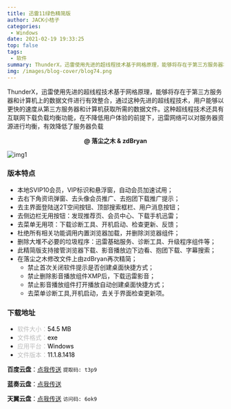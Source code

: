 ```yaml
---
title: 迅雷11绿色精简版
author: JACK小桔子
categories: 
 - Windows
date: 2021-02-19 19:33:25
top: false
tags: 
 - 软件
summary: ThunderX，迅雷使用先进的超线程技术基于网格原理，能够将存在于第三方服务器和计算机上的数据文件进行有效整合，通过这种先进的超线程技术，用户能够以更快的速度从第三方服务器和计算机获取所需的数据文件。这种超线程技术还具有互联网下载负载均衡功能，在不降低用户体验的前提下，迅雷网络可以对服务器资源进行均衡，有效降低了服务器负载
img: /images/blog-cover/blog74.png
---
```

ThunderX，迅雷使用先进的超线程技术基于网格原理，能够将存在于第三方服务器和计算机上的数据文件进行有效整合，通过这种先进的超线程技术，用户能够以更快的速度从第三方服务器和计算机获取所需的数据文件。这种超线程技术还具有互联网下载负载均衡功能，在不降低用户体验的前提下，迅雷网络可以对服务器资源进行均衡，有效降低了服务器负载

**<center>@ 落尘之木 & zdBryan</center>**

![img1](/images/blog/blog74/img1.png "© JACK小桔子")

### 版本特点
* 本地SVIP10会员，VIP标识和悬浮窗，自动会员加速试用；
* 去右下角资讯弹窗、去头像会员推广、去抱团下载推广提示；
* 去主界面登陆送2T空间按钮、顶部搜索框栏、用户消息按钮；
* 去侧边栏无用按钮：发现推荐页、会员中心、下载手机迅雷；
* 去菜单无用项：下载诊断工具、开机启动、检查更新、反馈；
* 杜绝所有相关功能调用内置浏览器加载，并删除浏览器组件；
* 删除大堆不必要的垃圾程序：迅雷基础服务、诊断工具、升级程序组件等；
* 此精简版支持接管浏览器下载、影音播放边下边看、抱团下载、字幕搜索；
* 在落尘之木修改文件上由zdBryan再次精简；
    * 禁止首次关闭软件提示是否创建桌面快捷方式；
    * 禁止删除影音播放组件XMP后，下载迅雷影音；
    * 禁止影音播放组件打开播放自动创建桌面快捷方式；
    * 去菜单诊断工具,开机启动，去关于界面检查更新项。

### 下载地址
* <font color = #bcbcbc>软件大小：</font><font color = #000000>54.5 MB</font>
* <font color = #bcbcbc>文件格式：</font><font color = #000000>exe</font>
* <font color = #bcbcbc>应用平台：</font><font color = #000000>Windows</font>
* <font color = #bcbcbc>文件版本：</font><font color = #000000>11.1.8.1418</font>

**百度云盘**：[点我传送](https://pan.baidu.com/s/1g0FUiJoo0NIoldFgza13NQ)  `提取码: t3p9`

**蓝奏云盘**：[点我传送](https://xjz3103.lanzoui.com/iJEcnluya1g)

**天翼云盘**：[点我传送](https://cloud.189.cn/t/fU32A3QFFrUv)  `访问码: 6ok9`